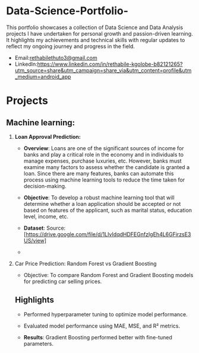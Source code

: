 # Data-Science-Portfolio-
This portfolio showcases a collection of Data Science and Data Analysis projects I have undertaken for personal growth and passion-driven learning. It highlights my achievements and technical skills with regular updates to reflect my ongoing journey and progress in the field.
- Email:rethabilethuto3@gmail.com 
- LinkedIn:https://www.linkedin.com/in/rethabile-kgolobe-b82121265?utm_source=share&utm_campaign=share_via&utm_content=profile&utm_medium=android_app
# Projects

## Machine learning:
1. **Loan Approval Prediction:**

    - **Overview**: Loans are one of the significant sources of income for banks and play a critical role in the economy and in individuals to manage expenses, purchase luxuries, etc. However, banks must examine many factors to assess whether the candidate is granted a loan. Since there are many features, banks can automate this process using machine learning tools to reduce the time taken for decision-making.
      
    - **Objective**: To develop a robust machine learning tool that will determine whether a loan application should be accepted or not based on features of the applicant, such as marital status, education level, income, etc.
      
    - **Dataset**: Source: [https://drive.google.com/file/d/1LIvIdqdHDFEGnfzIgEh4L6GFirzsE3US/view]
    - 
2. Car Price Prediction: Random Forest vs Gradient Boosting
 
   - Objective: To compare Random Forest and Gradient Boosting models for predicting car selling prices.

   ## Highlights

   - Performed hyperparameter tuning to optimize model performance.

   - Evaluated model performance using MAE, MSE, and R² metrics.

   - **Results**: Gradient Boosting performed better with fine-tuned parameters.
     
  
   
